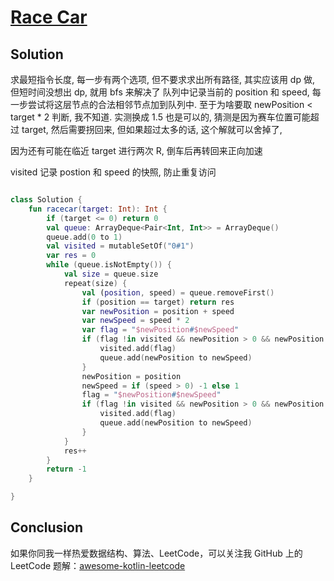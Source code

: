 # [Race Car][title]

## Solution
求最短指令长度, 每一步有两个选项, 但不要求求出所有路径, 其实应该用 dp 做, 但短时间没想出 dp, 就用 bfs 来解决了
队列中记录当前的 position 和 speed, 每一步尝试将这层节点的合法相邻节点加到队列中. 至于为啥要取 newPosition < target * 2 判断, 我不知道.
实测换成 1.5 也是可以的, 猜测是因为赛车位置可能超过 target, 然后需要拐回来, 但如果超过太多的话, 这个解就可以舍掉了, 

因为还有可能在临近 target 进行两次 R, 倒车后再转回来正向加速 

visited 记录 postion 和 speed 的快照, 防止重复访问

```kotlin

class Solution {
    fun racecar(target: Int): Int {
        if (target <= 0) return 0
        val queue: ArrayDeque<Pair<Int, Int>> = ArrayDeque()
        queue.add(0 to 1)
        val visited = mutableSetOf("0#1")
        var res = 0
        while (queue.isNotEmpty()) {
            val size = queue.size
            repeat(size) {
                val (position, speed) = queue.removeFirst()
                if (position == target) return res
                var newPosition = position + speed
                var newSpeed = speed * 2
                var flag = "$newPosition#$newSpeed"
                if (flag !in visited && newPosition > 0 && newPosition < target * 2) {
                    visited.add(flag)
                    queue.add(newPosition to newSpeed)
                }
                newPosition = position
                newSpeed = if (speed > 0) -1 else 1
                flag = "$newPosition#$newSpeed"
                if (flag !in visited && newPosition > 0 && newPosition < target * 2) {
                    visited.add(flag)
                    queue.add(newPosition to newSpeed)
                }
            }
            res++
        }
        return -1
    }

}

```

## Conclusion
如果你同我一样热爱数据结构、算法、LeetCode，可以关注我 GitHub 上的 LeetCode 题解：[awesome-kotlin-leetcode][akl]

[title]: https://leetcode.cn/problems/race-car/
[akl]: https://github.com/NightXlt/awesome-kotlin-leetcode
